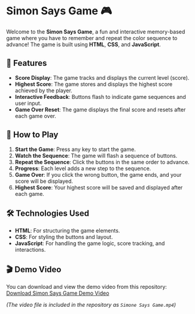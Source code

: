 # Simon Says Game 🎮

Welcome to the **Simon Says Game**, a fun and interactive memory-based game where you have to remember and repeat the color sequence to advance! The game is built using **HTML**, **CSS**, and **JavaScript**.

## 🎯 Features

- **Score Display**: The game tracks and displays the current level (score).
- **Highest Score**: The game stores and displays the highest score achieved by the player.
- **Interactive Feedback**: Buttons flash to indicate game sequences and user input.
- **Game Over Reset**: The game displays the final score and resets after each game over.

## 🚀 How to Play

1. **Start the Game**: Press any key to start the game.
2. **Watch the Sequence**: The game will flash a sequence of buttons.
3. **Repeat the Sequence**: Click the buttons in the same order to advance.
4. **Progress**: Each level adds a new step to the sequence.
5. **Game Over**: If you click the wrong button, the game ends, and your score will be displayed.
6. **Highest Score**: Your highest score will be saved and displayed after each game.

## 🛠️ Technologies Used

- **HTML**: For structuring the game elements.
- **CSS**: For styling the buttons and layout.
- **JavaScript**: For handling the game logic, score tracking, and interactions.

## 🎬 Demo Video

You can download and view the demo video from this repository:  
[Download Simon Says Game Demo Video](Simone%20Says%20Game.mp4)

*(The video file is included in the repository as `Simone Says Game.mp4`)*
